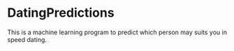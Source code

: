 # DatingPredictions
This is a machine learning program to predict which person may suits you in speed dating.
